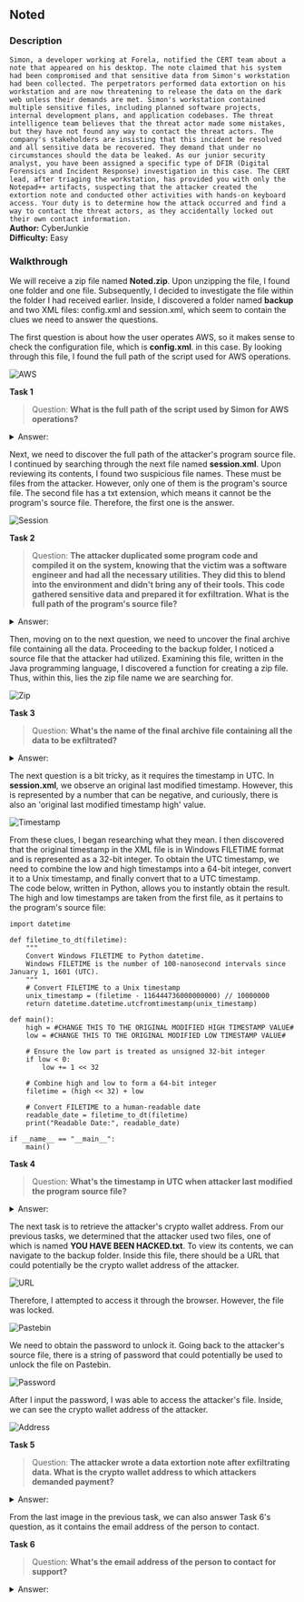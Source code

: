 ## Noted
### Description
`Simon, a developer working at Forela, notified the CERT team about a note that appeared on his desktop. The note claimed that his system had been compromised and that sensitive data from Simon's workstation had been collected. The perpetrators performed data extortion on his workstation and are now threatening to release the data on the dark web unless their demands are met. Simon's workstation contained multiple sensitive files, including planned software projects, internal development plans, and application codebases. The threat intelligence team believes that the threat actor made some mistakes, but they have not found any way to contact the threat actors. The company's stakeholders are insisting that this incident be resolved and all sensitive data be recovered. They demand that under no circumstances should the data be leaked. As our junior security analyst, you have been assigned a specific type of DFIR (Digital Forensics and Incident Response) investigation in this case. The CERT lead, after triaging the workstation, has provided you with only the Notepad++ artifacts, suspecting that the attacker created the extortion note and conducted other activities with hands-on keyboard access. Your duty is to determine how the attack occurred and find a way to contact the threat actors, as they accidentally locked out their own contact information.`   
**Author:** CyberJunkie     
**Difficulty:** Easy  

### Walkthrough
We will receive a zip file named **Noted.zip**. Upon unzipping the file, I found one folder and one file. Subsequently, I decided to investigate the file within the folder I had received earlier. Inside, I discovered a folder named **backup** and two XML files: config.xml and session.xml, which seem to contain the clues we need to answer the questions.  

The first question is about how the user operates AWS, so it makes sense to check the configuration file, which is **config.xml**. in this case. By looking through this file, I found the full path of the script used for AWS operations.  

![AWS](images/AWS.png)

**Task 1**  
>Question: **What is the full path of the script used by Simon for AWS operations?**   
<details><summary>Answer: </summary>C:\Users\Simon.stark\Documents\Dev_Ops\AWS_objects migration.pl</details>  

Next, we need to discover the full path of the attacker's program source file. I continued by searching through the next file named **session.xml**. Upon reviewing its contents, I found two suspicious file names. These must be files from the attacker. However, only one of them is the program's source file. The second file has a txt extension, which means it cannot be the program's source file. Therefore, the first one is the answer.

![Session](images/session.png)

**Task 2**  
>Question: **The attacker duplicated some program code and compiled it on the system, knowing that the victim was a software engineer and had all the necessary utilities. They did this to blend into the environment and didn't bring any of their tools. This code gathered sensitive data and prepared it for exfiltration. What is the full path of the program's source file?**   
<details><summary>Answer: </summary>C:\Users\simon.stark\Desktop\LootAndPurge.java</details>

Then, moving on to the next question, we need to uncover the final archive file containing all the data. Proceeding to the backup folder, I noticed a source file that the attacker had utilized. Examining this file, written in the Java programming language, I discovered a function for creating a zip file. Thus, within this, lies the zip file name we are searching for.

![Zip](images/zip.png)

**Task 3**  
>Question: **What's the name of the final archive file containing all the data to be exfiltrated?**   
<details><summary>Answer: </summary>Forela-Dev-Data.zip</details>

The next question is a bit tricky, as it requires the timestamp in UTC. In **session.xml**, we observe an original last modified timestamp. However, this is represented by a number that can be negative, and curiously, there is also an 'original last modified timestamp high' value.  

![Timestamp](images/timestamp.png)

From these clues, I began researching what they mean. I then discovered that the original timestamp in the XML file is in Windows FILETIME format and is represented as a 32-bit integer. To obtain the UTC timestamp, we need to combine the low and high timestamps into a 64-bit integer, convert it to a Unix timestamp, and finally convert that to a UTC timestamp.  
The code below, written in Python, allows you to instantly obtain the result. The high and low timestamps are taken from the first file, as it pertains to the program's source file:  

```
import datetime

def filetime_to_dt(filetime):
    """
    Convert Windows FILETIME to Python datetime.
    Windows FILETIME is the number of 100-nanosecond intervals since January 1, 1601 (UTC).
    """
    # Convert FILETIME to a Unix timestamp
    unix_timestamp = (filetime - 116444736000000000) // 10000000
    return datetime.datetime.utcfromtimestamp(unix_timestamp)

def main():
    high = #CHANGE THIS TO THE ORIGINAL MODIFIED HIGH TIMESTAMP VALUE# 
    low = #CHANGE THIS TO THE ORIGINAL MODIFIED LOW TIMESTAMP VALUE# 

    # Ensure the low part is treated as unsigned 32-bit integer
    if low < 0:
        low += 1 << 32

    # Combine high and low to form a 64-bit integer
    filetime = (high << 32) + low

    # Convert FILETIME to a human-readable date
    readable_date = filetime_to_dt(filetime)
    print("Readable Date:", readable_date)

if __name__ == "__main__":
    main()
```

**Task 4**  
>Question: **What's the timestamp in UTC when attacker last modified the program source file?**   
<details><summary>Answer: </summary>2023-07-24 09:53:23</details>

The next task is to retrieve the attacker's crypto wallet address. From our previous tasks, we determined that the attacker used two files, one of which is named **YOU HAVE BEEN HACKED.txt**. To view its contents, we can navigate to the backup folder. Inside this file, there should be a URL that could potentially be the crypto wallet address of the attacker. 

![URL](images/url.png)

Therefore, I attempted to access it through the browser. However, the file was locked.  

![Pastebin](images/pastebin.png)

We need to obtain the password to unlock it. Going back to the attacker's source file, there is a string of password that could potentially be used to unlock the file on Pastebin.

![Password](images/password.png)

After I input the password, I was able to access the attacker's file. Inside, we can see the crypto wallet address of the attacker.

![Address](images/address.png)

**Task 5**  
>Question: **The attacker wrote a data extortion note after exfiltrating data. What is the crypto wallet address to which attackers demanded payment?**   
<details><summary>Answer: </summary>0xca8fa8f0b631ecdb18cda619c4fc9d197c8affca</details>

From the last image in the previous task, we can also answer Task 6's question, as it contains the email address of the person to contact.

**Task 6**  
>Question: **What's the email address of the person to contact for support?**   
<details><summary>Answer: </summary>CyberJunkie@mail2torjgmxgexntbrmhvgluavhj7ouul5yar6ylbvjkxwqf6ixkwyd.onion</details>
